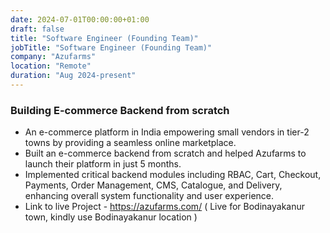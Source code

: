```yaml
---
date: 2024-07-01T00:00:00+01:00
draft: false
title: "Software Engineer (Founding Team)"
jobTitle: "Software Engineer (Founding Team)"
company: "Azufarms"
location: "Remote"
duration: "Aug 2024-present"
---
```

### Building E-commerce Backend from scratch

- An e-commerce platform in India empowering small vendors in tier-2 towns by providing a seamless online
marketplace.
- Built an e-commerce backend from scratch and helped Azufarms to launch their platform in just 5 months.
- Implemented critical backend modules including RBAC, Cart, Checkout, Payments, Order Management, CMS, Catalogue, and Delivery, enhancing overall system functionality and user experience.
- Link to live Project - <a href="- https://azufarms.com/" target="_blank">https://azufarms.com/</a> ( Live for Bodinayakanur town, kindly use Bodinayakanur location )